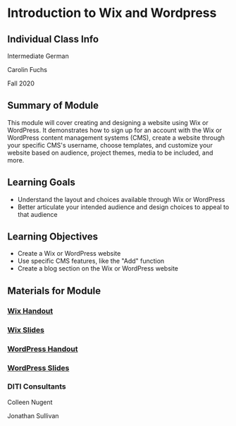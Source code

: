 <h1>Introduction to Wix and Wordpress</h1>

<h2>Individual Class Info</h2>

Intermediate German

Carolin Fuchs

Fall 2020

<h2>Summary of Module</h2>

This module will cover creating and designing a website using Wix or WordPress. It demonstrates how to sign up for an account with the Wix or WordPress content management systems (CMS), create a website through your specific CMS's username, choose templates, and customize your website based on audience, project themes, media to be included, and more.

<h2>Learning Goals</h2>

* Understand the layout and choices available through Wix or WordPress
* Better articulate your intended audience and design choices to appeal to that audience

<h2>Learning Objectives</h2>

* Create a Wix or WordPress website
* Use specific CMS features, like the "Add" function
* Create a blog section on the Wix or WordPress website

<h2>Materials for Module</h2>

### [Wix Handout](https://github.com/NULabNortheastern/digitalassignmentshowcase/blob/master/website_building/intermediate_german-fall2020-fuchs/wix/Wix_Handout.pdf)

### [Wix Slides](https://docs.google.com/presentation/d/1n576aGYECfAanZAamQAurjJcFNG2ALaAQ4Mcedig4hk/edit?usp=sharing)

### [WordPress Handout](https://github.com/NULabNortheastern/digitalassignmentshowcase/blob/master/website_building/intermediate_german-fall2020-fuchs/wordpress/WordPress_Handout.pdf)

### [WordPress Slides](https://docs.google.com/presentation/d/1SkWuoE0iaWGXz1HELA2X6tkMGcwnOHjbpUoB7i6a7J0/edit?usp=sharing)

<h3>DITI Consultants</h3>

Colleen Nugent 

Jonathan Sullivan
